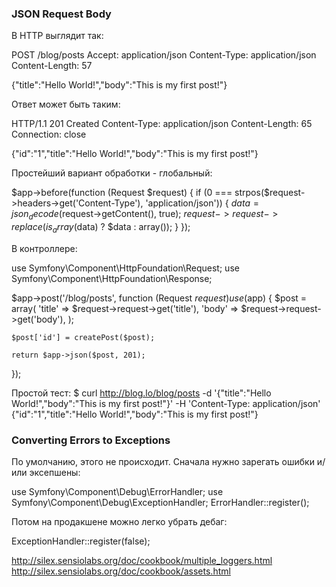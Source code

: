 ### JSON Request Body

В HTTP выглядит так:

POST /blog/posts
Accept: application/json
Content-Type: application/json
Content-Length: 57

{"title":"Hello World!","body":"This is my first post!"}

Ответ может быть таким:

HTTP/1.1 201 Created
Content-Type: application/json
Content-Length: 65
Connection: close

{"id":"1","title":"Hello World!","body":"This is my first post!"}


Простейший вариант обработки - глобальный:

$app->before(function (Request $request) {
    if (0 === strpos($request->headers->get('Content-Type'), 'application/json')) {
        $data = json_decode($request->getContent(), true);
        $request->request->replace(is_array($data) ? $data : array());
    }
});

В контроллере:

use Symfony\Component\HttpFoundation\Request;
use Symfony\Component\HttpFoundation\Response;

$app->post('/blog/posts', function (Request $request) use ($app) {
    $post = array(
        'title' => $request->request->get('title'),
        'body'  => $request->request->get('body'),
    );

    $post['id'] = createPost($post);

    return $app->json($post, 201);
});

Простой тест:
$ curl http://blog.lo/blog/posts -d '{"title":"Hello World!","body":"This is my first post!"}' -H 'Content-Type: application/json'
{"id":"1","title":"Hello World!","body":"This is my first post!"}



### Converting Errors to Exceptions

По умолчанию, этого не происходит. Сначала нужно зарегать ошибки и/или эксепшены:

use Symfony\Component\Debug\ErrorHandler;
use Symfony\Component\Debug\ExceptionHandler;
ErrorHandler::register();

Потом на продакшене можно легко убрать дебаг:

ExceptionHandler::register(false);


http://silex.sensiolabs.org/doc/cookbook/multiple_loggers.html
http://silex.sensiolabs.org/doc/cookbook/assets.html

